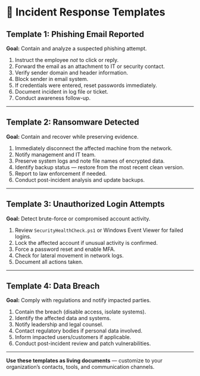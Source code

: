 # 🚨 Incident Response Templates

## Template 1: Phishing Email Reported

**Goal:** Contain and analyze a suspected phishing attempt.

1. Instruct the employee *not* to click or reply.
2. Forward the email as an attachment to IT or security contact.
3. Verify sender domain and header information.
4. Block sender in email system.
5. If credentials were entered, reset passwords immediately.
6. Document incident in log file or ticket.
7. Conduct awareness follow-up.

---

## Template 2: Ransomware Detected

**Goal:** Contain and recover while preserving evidence.

1. Immediately disconnect the affected machine from the network.  
2. Notify management and IT team.  
3. Preserve system logs and note file names of encrypted data.  
4. Identify backup status — restore from the most recent clean version.  
5. Report to law enforcement if needed.  
6. Conduct post-incident analysis and update backups.

---

## Template 3: Unauthorized Login Attempts

**Goal:** Detect brute-force or compromised account activity.

1. Review `SecurityHealthCheck.ps1` or Windows Event Viewer for failed logins.  
2. Lock the affected account if unusual activity is confirmed.  
3. Force a password reset and enable MFA.  
4. Check for lateral movement in network logs.  
5. Document all actions taken.

---

## Template 4: Data Breach

**Goal:** Comply with regulations and notify impacted parties.

1. Contain the breach (disable access, isolate systems).  
2. Identify the affected data and systems.  
3. Notify leadership and legal counsel.  
4. Contact regulatory bodies if personal data involved.  
5. Inform impacted users/customers if applicable.  
6. Conduct post-incident review and patch vulnerabilities.

---

**Use these templates as living documents** — customize to your organization’s contacts, tools, and communication channels.
